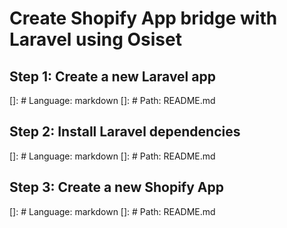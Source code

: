 # Create Shopify App bridge with Laravel using Osiset
## Step 1: Create a new Laravel app
[]: # Language: markdown
[]: # Path: README.md
## Step 2: Install Laravel dependencies
[]: # Language: markdown
[]: # Path: README.md
## Step 3: Create a new Shopify App
[]: # Language: markdown
[]: # Path: README.md
